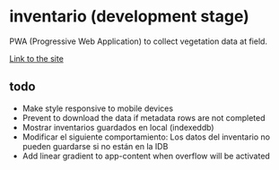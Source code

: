# inventario (development stage)
PWA (Progressive Web Application) to collect vegetation data at field.

[Link to the site](https://cristianics.github.io/inventario/)

## todo

- Make style responsive to mobile devices
- Prevent to download the data if metadata rows are not completed
- Mostrar inventarios guardados en local (indexeddb)
- Modificar el siguiente comportamiento: Los datos del inventario no pueden guardarse si no están en la IDB
- Add linear gradient to app-content when overflow will be activated